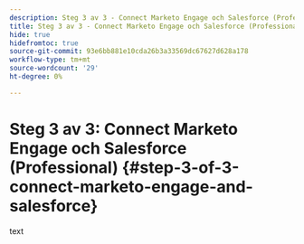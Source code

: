 ```yaml
---
description: Steg 3 av 3 - Connect Marketo Engage och Salesforce (Professional) - Marketo Docs - produktdokumentation
title: Steg 3 av 3 - Connect Marketo Engage och Salesforce (Professional)
hide: true
hidefromtoc: true
source-git-commit: 93e6bb881e10cda26b3a33569dc67627d628a178
workflow-type: tm+mt
source-wordcount: '29'
ht-degree: 0%

---
```


# Steg 3 av 3: Connect Marketo Engage och Salesforce (Professional) {#step-3-of-3-connect-marketo-engage-and-salesforce}

text
